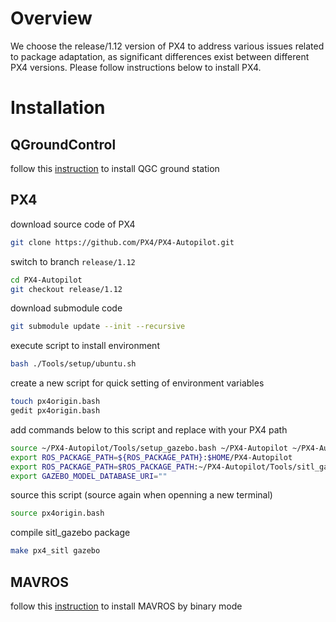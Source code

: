 # Overview
We choose the release/1.12 version of PX4 to address various issues related to package adaptation, as significant differences exist between different PX4 versions. Please follow instructions below to install PX4.
# Installation
## QGroundControl
follow this [instruction](https://docs.qgroundcontrol.com/master/en/qgc-user-guide/getting_started/download_and_install.html) to install QGC ground station
## PX4
download source code of PX4
```bash
git clone https://github.com/PX4/PX4-Autopilot.git
```
switch to branch `release/1.12`
```bash
cd PX4-Autopilot
git checkout release/1.12
```
download submodule code
```bash
git submodule update --init --recursive
```
execute script to install environment
```bash
bash ./Tools/setup/ubuntu.sh
```
create a new script for quick setting of environment variables
```bash
touch px4origin.bash
gedit px4origin.bash
```
add commands below to this script and replace with your PX4 path
```bash
source ~/PX4-Autopilot/Tools/setup_gazebo.bash ~/PX4-Autopilot ~/PX4-Autopilot/build/px4_sitl_default
export ROS_PACKAGE_PATH=${ROS_PACKAGE_PATH}:$HOME/PX4-Autopilot
export ROS_PACKAGE_PATH=$ROS_PACKAGE_PATH:~/PX4-Autopilot/Tools/sitl_gazebo
export GAZEBO_MODEL_DATABASE_URI=""
```
source this script (source again when openning a new terminal)
```bash
source px4origin.bash
```
compile sitl_gazebo package
```bash
make px4_sitl gazebo
```
## MAVROS
follow this [instruction](https://docs.px4.io/v1.12/en/ros/mavros_installation.html) to install MAVROS by binary mode